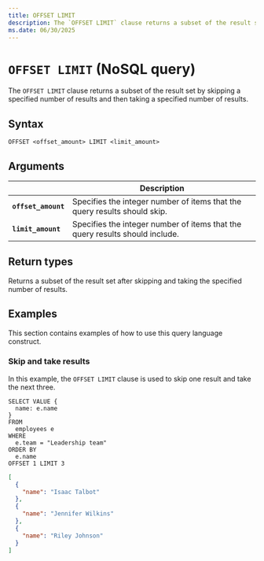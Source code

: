 ```yaml
---
title: OFFSET LIMIT
description: The `OFFSET LIMIT` clause returns a subset of the result set by skipping a specified number of results and then taking a specified number of results.
ms.date: 06/30/2025
---
```


# `OFFSET LIMIT` (NoSQL query)

The `OFFSET LIMIT` clause returns a subset of the result set by skipping a specified number of results and then taking a specified number of results.

## Syntax

```nosql
OFFSET <offset_amount> LIMIT <limit_amount>
```

## Arguments

| | Description |
| --- | --- |
| **`offset_amount`** | Specifies the integer number of items that the query results should skip. |
| **`limit_amount`** | Specifies the integer number of items that the query results should include. |

## Return types

Returns a subset of the result set after skipping and taking the specified number of results.

## Examples

This section contains examples of how to use this query language construct.

### Skip and take results

In this example, the `OFFSET LIMIT` clause is used to skip one result and take the next three.

```nosql
SELECT VALUE {
  name: e.name
}
FROM
  employees e
WHERE
  e.team = "Leadership team"
ORDER BY
  e.name
OFFSET 1 LIMIT 3
```

```json
[
  {
    "name": "Isaac Talbot"
  },
  {
    "name": "Jennifer Wilkins"
  },
  {
    "name": "Riley Johnson"
  }
]
```
